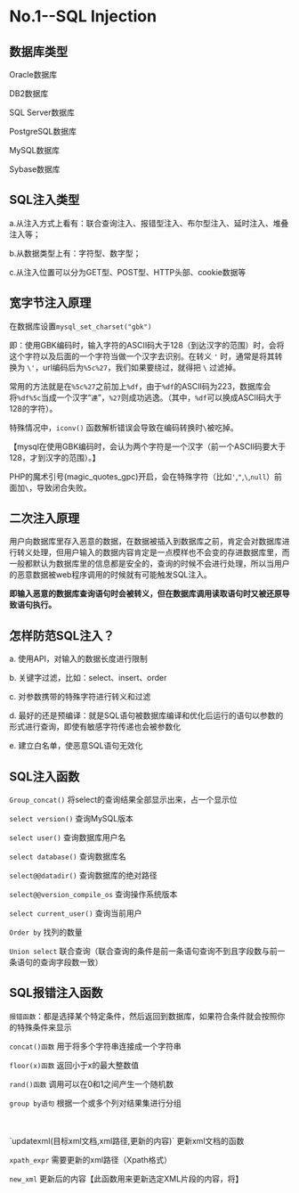# No.1--SQL Injection


## 数据库类型

Oracle数据库

DB2数据库

SQL Server数据库

PostgreSQL数据库

MySQL数据库

Sybase数据库


## SQL注入类型

a.从注入方式上看有：联合查询注入、报错型注入、布尔型注入、延时注入、堆叠注入等；

b.从数据类型上有：字符型、数字型；

c.从注入位置可以分为GET型、POST型、HTTP头部、cookie数据等


## 宽字节注入原理

在数据库设置`mysql_set_charset("gbk")`

即：使用GBK编码时，输入字符的ASCII码大于128（到达汉字的范围）时，会将这个字符以及后面的一个字符当做一个汉字去识别。在转义 `'` 时，通常是将其转换为 `\'`，url编码后为`%5c%27`，我们如果要绕过，就得把 `\` 过滤掉。

常用的方法就是在`%5c%27`之前加上`%df`，由于`%df`的ASCII码为223，数据库会将`%df%5c`当成一个汉字“`連`”，`%27`则成功逃逸。（其中，`%df`可以换成ASCII码大于128的字符）。

特殊情况中，`iconv()` 函数解析错误会导致在编码转换时`\`被吃掉。

【mysql在使用GBK编码时，会认为两个字符是一个汉字（前一个ASCII码要大于128，才到汉字的范围）。】

PHP的魔术引号(magic_quotes_gpc)开启，会在特殊字符（比如`'`,`"`,`\`,`null`）前面加`\`，导致闭合失败。


## 二次注入原理

用户向数据库里存入恶意的数据，在数据被插入到数据库之前，肯定会对数据库进行转义处理，但用户输入的数据内容肯定是一点模样也不会变的存进数据库里，而一般都默认为数据库里的信息都是安全的，查询的时候不会进行处理，所以当用户的恶意数据被web程序调用的时候就有可能触发SQL注入。

**即输入恶意的数据库查询语句时会被转义，但在数据库调用读取语句时又被还原导致语句执行。**


## 怎样防范SQL注入？

a. 使用API，对输入的数据长度进行限制

b. 关键字过滤，比如：select、insert、order

c. 对参数携带的特殊字符进行转义和过滤

d. 最好的还是预编译：就是SQL语句被数据库编译和优化后运行的语句以参数的形式进行查询，即使有敏感字符传递也会被参数化

e. 建立白名单，使恶意SQL语句无效化


## SQL注入函数

`Group_concat()` 将select的查询结果全部显示出来，占一个显示位

`select version()` 查询MySQL版本

`select user()` 查询数据库用户名

`select database()` 查询数据库名

`select@@datadir()` 查询数据库的绝对路径

`select@@version_compile_os` 查询操作系统版本

`select current_user()` 查询当前用户

`Order by` 找列的数量

`Union select` 联合查询（联合查询的条件是前一条语句查询不到且字段数与前一条语句的查询字段数一致）

## SQL报错注入函数

`报错函数`：都是选择某个特定条件，然后返回到数据库，如果符合条件就会按照你的特殊条件来显示

`concat()函数` 用于将多个字符串连接成一个字符串

`floor(x)函数` 返回小于x的最大整数值

`rand()函数` 调用可以在0和1之间产生一个随机数

`group by语句` 根据一个或多个列对结果集进行分组
 
 <br>
 <br/>
`updatexml(目标xml文档,xml路径,更新的内容)` 更新xml文档的函数

`xpath_expr` 需要更新的xml路径（Xpath格式）

`new_xml` 更新后的内容【此函数用来更新选定XML片段的内容，将】




